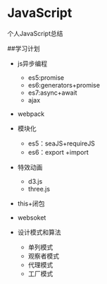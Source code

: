 # JavaScript
个人JavaScript总结

##学习计划
- js异步编程
  - es5:promise
  - es6:generators+promise
  - es7:async+await
  - ajax
  
- webpack

  
  
 - 模块化
   - es5：seaJS+requireJS
   - es6：export +import
   
   
  - 特效动画
    - d3.js
    - three.js
    
    
  - this+闭包
  
  - websoket
  
  - 设计模式和算法
    - 单列模式
    - 观察者模式
    - 代理模式
    - 工厂模式
  
  